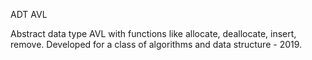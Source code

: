 ADT AVL

Abstract data type AVL with functions like allocate, deallocate, insert, remove.
Developed for a class of algorithms and data structure - 2019.
